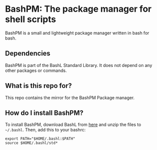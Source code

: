 # BashPM: The package manager for shell scripts
BashPM is a small and lightweight package manager written in bash for bash.
## Dependencies
BashPM is part of the BashL Standard Library. It does not depend on any other packages or commands.
## What is this repo for?
This repo contains the mirror for the BashPM Package manager.
## How do I install BashPM?
To install BashPM, download BashL from [here](https://bashl-gh.github.io/repos/bashl/packages/std.tar.gz) and unzip the files to `~/.bashl`.
Then, add this to your bashrc:
```shell
export PATH="$HOME/.bashl:$PATH"
source $HOME/.bashl/std*
```
